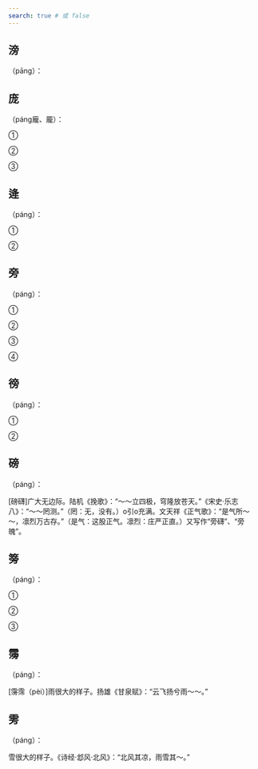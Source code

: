 ```yaml
---
search: true # 或 false
---
```


## 滂

（pāng）：

## 庞

（páng龐、龎）：

➀

➁

➂

## 逄

（páng）：

➀

➁

## 旁

（páng）：

➀

➁

➂

➃

## 徬

（páng）：

➀

➁

## 磅

（páng）：

[磅礴]广大无边际。陆机《挽歌》：“～～立四极，穹隆放苍天。”《宋史·乐志八》：“～～罔测。”（罔：无，没有。）o引o充满。文天祥《正气歌》：“是气所～～，凛烈万古存。”（是气：这股正气。凛烈：庄严正直。）又写作“旁礴”、“旁魄”。

## 篣

（páng）：

➀

➁

➂

## 霶

（páng）：

[霶霈（pèi）]雨很大的样子。扬雄《甘泉赋》：“云飞扬兮雨～～。”

## 雱

（páng）：

雪很大的样子。《诗经·邶风·北风》：“北风其凉，雨雪其～。”